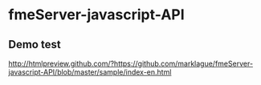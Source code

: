 # fmeServer-javascript-API

## Demo test
 http://htmlpreview.github.com/?https://github.com/marklague/fmeServer-javascript-API/blob/master/sample/index-en.html

